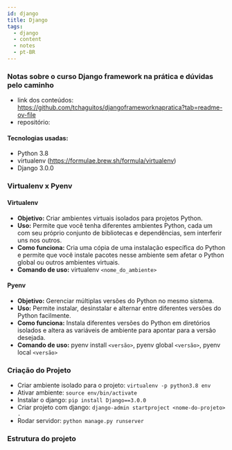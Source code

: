```yaml
---
id: django
title: Django
tags:
  - django
  - content
  - notes
  - pt-BR
---
```


### Notas sobre o curso Django framework na prática e dúvidas pelo caminho

- link dos conteúdos: https://github.com/tchaguitos/djangoframeworknapratica?tab=readme-ov-file
- repositório: 

#### Tecnologias usadas:
- Python 3.8 
- virtualenv (https://formulae.brew.sh/formula/virtualenv)
- Django 3.0.0 

### Virtualenv x Pyenv

#### Virtualenv
- **Objetivo:** Criar ambientes virtuais isolados para projetos Python.
- **Uso:** Permite que você tenha diferentes ambientes Python, cada um com seu próprio conjunto de bibliotecas e dependências, sem interferir uns nos outros.
- **Como funciona:** Cria uma cópia de uma instalação específica do Python e permite que você instale pacotes nesse ambiente sem afetar o Python global ou outros ambientes virtuais.
- **Comando de uso:** virtualenv `<nome_do_ambiente>`

#### Pyenv
- **Objetivo:** Gerenciar múltiplas versões do Python no mesmo sistema.
- **Uso:** Permite instalar, desinstalar e alternar entre diferentes versões do Python facilmente.
- **Como funciona:** Instala diferentes versões do Python em diretórios isolados e altera as variáveis de ambiente para apontar para a versão desejada.
- **Comando de uso:** pyenv install `<versão>`, pyenv global `<versão>`, pyenv local `<versão>`


### Criação do Projeto
- Criar ambiente isolado para o projeto: `virtualenv -p python3.8 env`
- Ativar ambiente: `source env/bin/activate`
- Instalar o django: `pip install Django==3.0.0`
- Criar projeto com django: `django-admin startproject <nome-do-projeto> .`
- Rodar servidor: `python manage.py runserver`

### Estrutura do projeto
